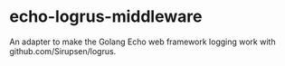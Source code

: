 # echo-logrus-middleware
An adapter to make the Golang Echo web framework logging work with github.com/Sirupsen/logrus.
